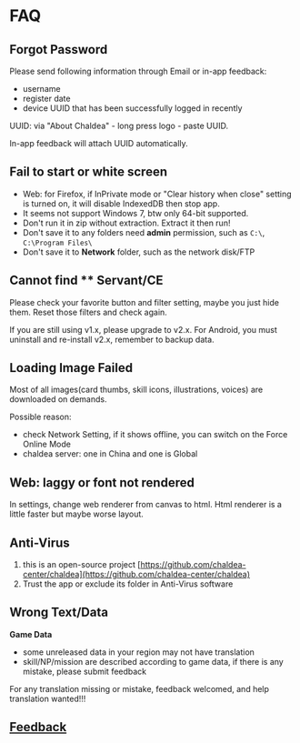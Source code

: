 # FAQ

## Forgot Password

Please send following information through Email or in-app feedback:

- username
- register date
- device UUID that has been successfully logged in recently

UUID: via "About Chaldea" - long press logo - paste UUID.

In-app feedback will attach UUID automatically.

## Fail to start or white screen

- Web: for Firefox, if InPrivate mode or "Clear history when close" setting is turned on, it will disable IndexedDB then stop app.
- It seems not support Windows 7, btw only 64-bit supported.
- Don't run it in zip without extraction. Extract it then run!
- Don't save it to any folders need **admin** permission, such as `C:\`, `C:\Program Files\`
- Don't save it to **Network** folder, such as the network disk/FTP

## Cannot find \*\* Servant/CE

Please check your favorite button and filter setting, maybe you just hide them. Reset those filters and check again.

If you are still using v1.x, please upgrade to v2.x. For Android, you must uninstall and re-install v2.x, remember to backup data.

## Loading Image Failed

Most of all images(card thumbs, skill icons, illustrations, voices) are downloaded on demands.

Possible reason:

- check Network Setting, if it shows offline, you can switch on the Force Online Mode
- chaldea server: one in China and one is Global

## Web: laggy or font not rendered

In settings, change web renderer from canvas to html. Html renderer is a little faster but maybe worse layout.

## Anti-Virus

1. this is an open-source project [https://github.com/chaldea-center/chaldea](https://github.com/chaldea-center/chaldea)
2. Trust the app or exclude its folder in Anti-Virus software

## Wrong Text/Data

**Game Data**

- some unreleased data in your region may not have translation
- skill/NP/mission are described according to game data, if there is any mistake, please submit feedback

For any translation missing or mistake, feedback welcomed, and help translation wanted!!!

## [Feedback](./feedback.md)
